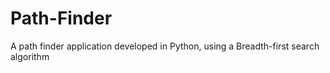 # Path-Finder
A path finder application developed in Python, using a Breadth-first search algorithm
